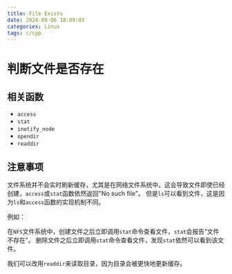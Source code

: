 ```yaml
---
title: File Exists
date: 2024-09-06 18:09:03
categories: Linux
tags: c/cpp
---
```


# 判断文件是否存在

## 相关函数

- `access`
- `stat`
- `inotify_node`
- `opendir`
- `readdir`

## 注意事项

文件系统并不会实时刷新缓存，尤其是在网络文件系统中。这会导致文件即使已经创建，`access`或`stat`函数依然返回"No such file"。
但是`ls`可以看到文件，这是因为`ls`和`access`函数的实现机制不同。

例如：

在`NFS`文件系统中，创建文件之后立即调用`stat`命令查看文件，`stat`会报告“文件不存在”。
删除文件之后立即调用`stat`命令查看文件，发现`stat`依然可以看到该文件。

我们可以改用`readdir`来读取目录，因为目录会被更快地更新缓存。

